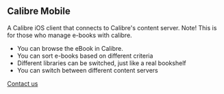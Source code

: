 ## Calibre Mobile

A Calibre iOS client that connects to Calibre's content server. Note! This is for those who manage e-books with calibre.

- You can browse the eBook in Calibre.
- You can sort e-books based on different criteria
- Different libraries can be switched, just like a real bookshelf
- You can switch between different content servers

[Contact us](mailto:bugu1986@gmail.com)
